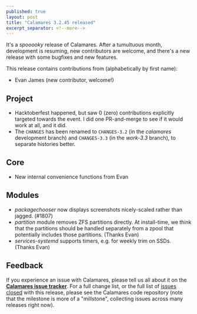 ```yaml
---
published: true
layout: post
title: "Calamares 3.2.45 released"
excerpt_separator: <!--more-->
---
```


It's a *spooooky* release of Calamares. After a tumultuous month,
development is resuming, new contributors are welcome, and there's a
new release with some bugfixes and new features.

<!--more-->

This release contains contributions from (alphabetically by first name):
 - Evan James (new contributor, welcome!)

## Project ##

 - Hacktoberfest happened, but saw 0 (zero) contributions explicitly targeted
   towards the event. I did one PR-and-merge to see if it would work at all, and it did.
 - The `CHANGES` has been renamed to `CHANGES-3.2` (in the *calamares* development branch)
   and `CHANGES-3.3` (in the *work-3.3* branch), to separate histories better.

## Core ##
 - New internal convenience functions from Evan

## Modules ##
 - *packagechooser* now displays screenshots nicely-scaled
   rather than jagged. (#1807)
 - *partition* module removes ZFS partitions directly. At install-time,
   we think that the partitions should be handled separately from a
   zpool that potentially includes those partitions. (Thanks Evan)
 - *services-systemd* supports timers, e.g. for weekly trim on SSDs.
   (Thanks Evan)

## Feedback ##

If you experience an issue with Calamares, please tell us all about it
on the [**Calamares issue tracker**][1]. For a full change list, or
the full list of [issues closed][2] with this release, please see the
Calamares code repository (note that the milestone is more of a "millstone",
collecting issues across many releases right now).

[1]: https://github.com/calamares/calamares/issues
[2]: https://github.com/calamares/calamares/milestone/81
